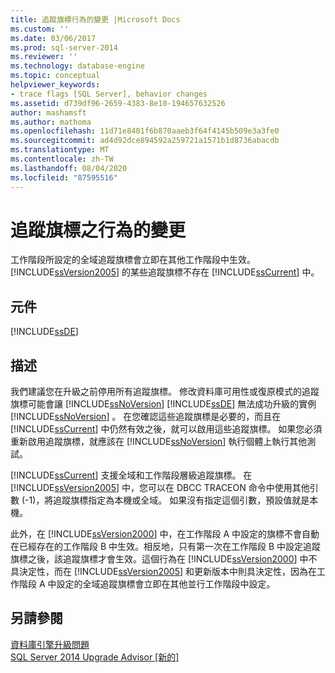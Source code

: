 ```yaml
---
title: 追蹤旗標行為的變更 |Microsoft Docs
ms.custom: ''
ms.date: 03/06/2017
ms.prod: sql-server-2014
ms.reviewer: ''
ms.technology: database-engine
ms.topic: conceptual
helpviewer_keywords:
- trace flags [SQL Server], behavior changes
ms.assetid: d739df96-2659-4383-8e10-194657632526
author: mashamsft
ms.author: mathoma
ms.openlocfilehash: 11d71e8401f6b870aaeb3f64f4145b509e3a3fe0
ms.sourcegitcommit: ad4d92dce894592a259721a1571b1d8736abacdb
ms.translationtype: MT
ms.contentlocale: zh-TW
ms.lasthandoff: 08/04/2020
ms.locfileid: "87595516"
---
```

# <a name="changes-to-behavior-of-trace-flags"></a>追蹤旗標之行為的變更
  工作階段所設定的全域追蹤旗標會立即在其他工作階段中生效。 [!INCLUDE[ssVersion2005](../../includes/ssversion2005-md.md)] 的某些追蹤旗標不存在 [!INCLUDE[ssCurrent](../../includes/sscurrent-md.md)] 中。  
  
## <a name="component"></a>元件  
 [!INCLUDE[ssDE](../../includes/ssde-md.md)]  
  
## <a name="description"></a>描述  
 我們建議您在升級之前停用所有追蹤旗標。 修改資料庫可用性或復原模式的追蹤旗標可能會讓 [!INCLUDE[ssNoVersion](../../includes/ssnoversion-md.md)] [!INCLUDE[ssDE](../../includes/ssde-md.md)] 無法成功升級的實例 [!INCLUDE[ssNoVersion](../../includes/ssnoversion-md.md)] 。 在您確認這些追蹤旗標是必要的，而且在 [!INCLUDE[ssCurrent](../../includes/sscurrent-md.md)] 中仍然有效之後，就可以啟用這些追蹤旗標。 如果您必須重新啟用追蹤旗標，就應該在 [!INCLUDE[ssNoVersion](../../includes/ssnoversion-md.md)] 執行個體上執行其他測試。  
  
 [!INCLUDE[ssCurrent](../../includes/sscurrent-md.md)] 支援全域和工作階段層級追蹤旗標。 在 [!INCLUDE[ssVersion2005](../../includes/ssversion2005-md.md)] 中，您可以在 DBCC TRACEON 命令中使用其他引數 (-1)，將追蹤旗標指定為本機或全域。 如果沒有指定這個引數，預設值就是本機。  
  
 此外，在 [!INCLUDE[ssVersion2000](../../includes/ssversion2000-md.md)] 中，在工作階段 A 中設定的旗標不會自動在已經存在的工作階段 B 中生效。相反地，只有第一次在工作階段 B 中設定追蹤旗標之後，該追蹤旗標才會生效。這個行為在 [!INCLUDE[ssVersion2000](../../includes/ssversion2000-md.md)] 中不具決定性，而在 [!INCLUDE[ssVersion2005](../../includes/ssversion2005-md.md)] 和更新版本中則具決定性，因為在工作階段 A 中設定的全域追蹤旗標會立即在其他並行工作階段中設定。  
  
## <a name="see-also"></a>另請參閱  
 [資料庫引擎升級問題](../../../2014/sql-server/install/database-engine-upgrade-issues.md)   
 [SQL Server 2014 Upgrade Advisor &#91;新的&#93;](sql-server-2014-upgrade-advisor.md)  
  
  
